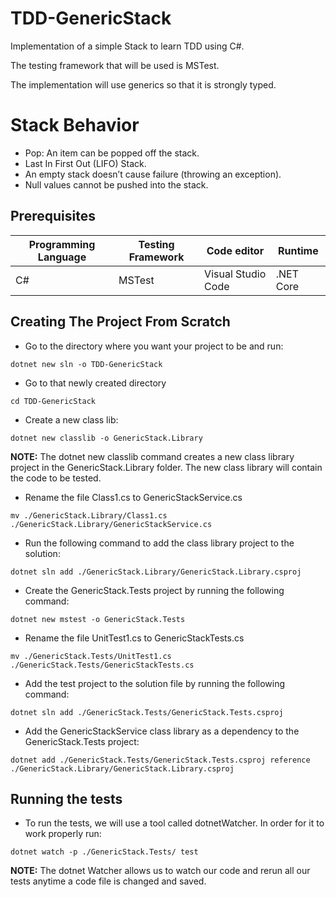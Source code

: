 # TDD-GenericStack

Implementation of a simple Stack to learn TDD using C#.

The testing framework that will be used is MSTest.

The implementation will use generics so that it is strongly typed.

# Stack Behavior

- Pop: An item can be popped off the stack.
- Last In First Out (LIFO) Stack.
- An empty stack doesn’t cause failure (throwing an exception).
- Null values cannot be pushed into the stack.

## Prerequisites

| **Programming Language** | **Testing Framework** | **Code editor**    | **Runtime** |
| ------------------------ | --------------------- | ------------------ | ----------- |
| C#                       | MSTest                | Visual Studio Code | .NET Core   |

## Creating The Project From Scratch

- Go to the directory where you want your project to be and run:

`dotnet new sln -o TDD-GenericStack`

- Go to that newly created directory

`cd TDD-GenericStack`

- Create a new class lib:

`dotnet new classlib -o GenericStack.Library`

**NOTE:** The dotnet new classlib command creates a new class library project in the GenericStack.Library folder. The new class library will contain the code to be tested.

- Rename the file Class1.cs to GenericStackService.cs

`mv ./GenericStack.Library/Class1.cs ./GenericStack.Library/GenericStackService.cs`

- Run the following command to add the class library project to the solution:

`dotnet sln add ./GenericStack.Library/GenericStack.Library.csproj`

- Create the GenericStack.Tests project by running the following command:

`dotnet new mstest -o GenericStack.Tests`

- Rename the file UnitTest1.cs to GenericStackTests.cs

`mv ./GenericStack.Tests/UnitTest1.cs ./GenericStack.Tests/GenericStackTests.cs`

- Add the test project to the solution file by running the following command:

`dotnet sln add ./GenericStack.Tests/GenericStack.Tests.csproj`

- Add the GenericStackService class library as a dependency to the GenericStack.Tests project:

`dotnet add ./GenericStack.Tests/GenericStack.Tests.csproj reference ./GenericStack.Library/GenericStack.Library.csproj`

## Running the tests

- To run the tests, we will use a tool called dotnetWatcher. In order for it to work properly run:

`dotnet watch -p ./GenericStack.Tests/ test`

**NOTE:** The dotnet Watcher allows us to watch our code and rerun all our tests anytime a code file is changed and saved.

